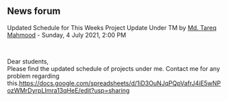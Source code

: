 <h2>News forum</h2><a href="https://moodle.cse.buet.ac.bd/user/view.php?id=1767&course=570"></a>
Updated Schedule for This Weeks Project Update Under TM
by <a href="https://moodle.cse.buet.ac.bd/user/view.php?id=1767&course=570">Md. Tareq Mahmood</a> - Sunday, 4 July 2021, 2:00 PM


 

Dear students,<br />Please find the updated schedule of projects under me. Contact me for any problem regarding this.https://docs.google.com/spreadsheets/d/1iD3OuNJqPQpVafrJ4iE5wNPozWMrDyrpLImra13qHeE/edit?usp=sharing






